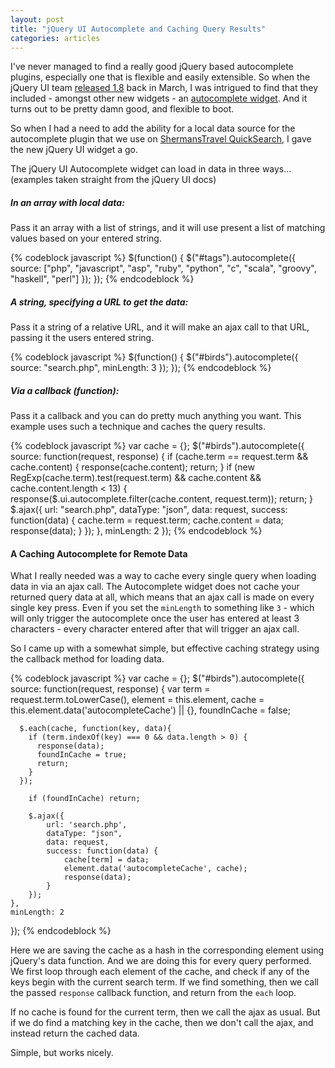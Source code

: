```yaml
---
layout: post
title: "jQuery UI Autocomplete and Caching Query Results"
categories: articles
---
```


<p>I've never managed to find a really good jQuery based autocomplete plugins, especially one that is flexible and easily extensible. So when the jQuery UI team <a href="http://blog.jqueryui.com/2010/03/jquery-ui-18/">released 1.8</a> back in March, I was intrigued to find that they included - amongst other new widgets - an <a href="http://jqueryui.com/demos/autocomplete/">autocomplete widget</a>. And it turns out to be pretty damn good, and flexible to boot.</p>

<p>So when I had a need to add the ability for a local data source for the autocomplete plugin that we use on <a href="http://quicksearch.shermanstravel.com">ShermansTravel QuickSearch</a>, I gave the new jQuery UI widget a go.</p>

<!--more-->

<p>The jQuery UI Autocomplete widget can load in data in three ways... (examples taken straight from the jQuery UI docs)</p>

<h5>In an array with local data:</h5>
<p>Pass it an array with a list of strings, and it will use present a list of matching values based on your entered string.</p>

{% codeblock javascript %}
$(function() {
	$("#tags").autocomplete({
		source: ["php", "javascript", "asp", "ruby", "python", "c", "scala", "groovy", "haskell", "perl"]
	});
});
{% endcodeblock %}

<h5>A string, specifying a URL to get the data:</h5>
<p>Pass it a string of a relative URL, and it will make an ajax call to that URL, passing it the users entered string.</p>

{% codeblock javascript %}
$(function() {
	$("#birds").autocomplete({
		source: "search.php",
		minLength: 3
	});
});
{% endcodeblock %}

<h5>Via a callback (function):</h5>
<p>Pass it a callback and you can do pretty much anything you want. This example uses such a technique and caches the query results.</p>

{% codeblock javascript %}
var cache = {};
$("#birds").autocomplete({
	source: function(request, response) {
		if (cache.term == request.term && cache.content) {
			response(cache.content);
			return;
		}
		if (new RegExp(cache.term).test(request.term) && cache.content && cache.content.length < 13) {
			response($.ui.autocomplete.filter(cache.content, request.term));
			return;
		}
		$.ajax({
			url: "search.php",
			dataType: "json",
			data: request,
			success: function(data) {
				cache.term = request.term;
				cache.content = data;
				response(data);
			}
		});
	},
	minLength: 2
});
{% endcodeblock %}

<h4>A Caching Autocomplete for Remote Data</h4>

<p>What I really needed was a way to cache every single query when loading data in via an ajax call. The Autocomplete widget does not cache your returned query data at all, which means that an ajax call is made on every single key press. Even if you set the <code>minLength</code> to something like <code>3</code> - which will only trigger the autocomplete once the user has entered at least 3 characters - every character entered after that will trigger an ajax call.</p>

<p>So I came up with a somewhat simple, but effective caching strategy using the callback method for loading data.</p>

{% codeblock javascript %}
var cache = {};
$("#birds").autocomplete({
	source: function(request, response) {
	  var term          = request.term.toLowerCase(),
	      element       = this.element,
	      cache         = this.element.data('autocompleteCache') || {},
	      foundInCache  = false;

	  $.each(cache, function(key, data){
	    if (term.indexOf(key) === 0 && data.length > 0) {
	      response(data);
	      foundInCache = true;
	      return;
	    }
	  });

		if (foundInCache) return;
		
		$.ajax({
			url: 'search.php',
			dataType: "json",
			data: request,
			success: function(data) {
				cache[term] = data;
				element.data('autocompleteCache', cache);
				response(data);
			}
		});
	},
	minLength: 2
});
{% endcodeblock %}

<p>Here we are saving the cache as a hash in the corresponding element using jQuery's data function. And we are doing this for every query performed. We first loop through each element of the cache, and check if any of the keys begin with the current search term. If we find something, then we call the passed <code>response</code> callback function, and return from the <code>each</code> loop.</p>

<p>If no cache is found for the current term, then we call the ajax as usual. But if we do find a matching key in the cache, then we don't call the ajax, and instead return the cached data.</p>

<p>Simple, but works nicely.</p>